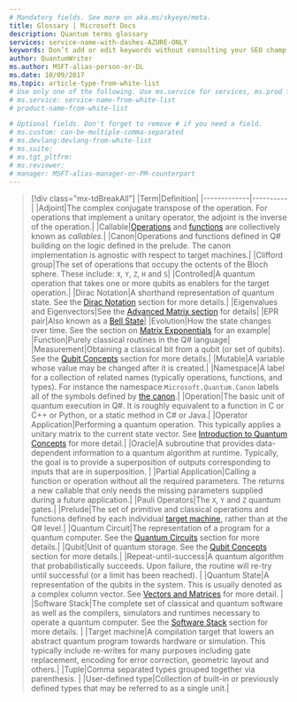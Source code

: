 ```yaml
---
# Mandatory fields. See more on aka.ms/skyeye/meta.
title: Glossary | Microsoft Docs 
description: Quantum terms glossary
services: service-name-with-dashes-AZURE-ONLY 
keywords: Don’t add or edit keywords without consulting your SEO champ.
author: QuantumWriter
ms.author: MSFT-alias-person-or-DL
ms.date: 10/09/2017
ms.topic: article-type-from-white-list
# Use only one of the following. Use ms.service for services, ms.prod for on-prem. Remove the # before the relevant field.
# ms.service: service-name-from-white-list
# product-name-from-white-list

# Optional fields. Don't forget to remove # if you need a field.
# ms.custom: can-be-multiple-comma-separated
# ms.devlang:devlang-from-white-list
# ms.suite: 
# ms.tgt_pltfrm:
# ms.reviewer:
# manager: MSFT-alias-manager-or-PM-counterpart
---
```


<!--
    DESIGN NOTES:
    - Entries are formatted as headers to allow for linking to sections more easily.
 -->

<!--
    FIXME: This glossary needs to be sorted into alphabetical order.
-->

> [!div class="mx-tdBreakAll"]
> |Term|Definition|
> |-------------|----------|
> |Adjoint|The complex conjugate transpose of the operation. For operations that implement a unitary operator, the adjoint is the inverse of the operation.|
> |Callable|[Operations](#operation) and [functions](#function) are collectively known as *callables*.|
> |Canon|Operations and functions defined in Q# building on the logic defined in the prelude. The canon implementation is agnostic with respect to target machines.|
> |Clifford group|The set of operations that occupy the octents of the Bloch sphere. These include: `X`, `Y`, `Z`, `H` and `S`|
> |Controlled|A quantum operation that takes one or more qubits as enablers for the target operation.|
> |Dirac Notation|A shorthand representation of quantum state. See the [Dirac Notation](quantum-concepts-6-DiracNotation) section for more details.|
> |Eigenvalues and Eigenvectors|See the [Advanced Matrix section](quantum-concepts-3-MatrixAdvanced) for details|
> |EPR pair|Also known as a [Bell State](https://en.wikipedia.org/wiki/Bell_state)|
> |Evolution|How the state changes over time. See the section on [Matrix Exponentials](quantum-concepts-3-MatrixAdvanced#Matrix-Exponentials) for an example|
> |Function|Purely classical routines in the Q# language|
> |Measurement|Obtaining a classical bit from a qubit (or set of qubits). See the [Qubit Concepts](quantum-concepts-4-Qubit) section for more details.|
> |Mutable|A variable whose value may be changed after it is created.|
> |Namespace|A label for a collection of related names (typically operations, functions, and types). For instance the namespace `Microsoft.Quantum.Canon` labels all of the symbols defined by [the canon](#canon).|
> |Operation|The basic unit of quantum execution in Q#. It is roughly equivalent to a function in C or C++ or Python, or a static method in C# or Java.|
>|Operator Application|Performing a quantum operation. This typically applies a unitary matrix to the current state vector. See [Introduction to Quantum Concepts](quantum-concepts-1-Intro) for more detail.|
> |Oracle|A subroutine that provides data-dependent information to a quantum algorithm at runtime. Typically, the goal is to provide a superposition of outputs corresponding to inputs that are in superposition.   |
> |Partial Application|Calling a function or operation without all the required parameters. The returns a new callable that only needs the missing parameters supplied during a future application.|
> |Pauli Operators|The `X`, `Y` and `Z` quantum gates.|
> |Prelude|The set of primitive and classical operations and functions defined by each individual [target machine](#target-machine), rather than at the Q# level.|
> |Quantum Circuit|The representation of a program for a quantum computer. See the [Quantum Circuits](quantum-concepts-8-QuantumCircuits) section for more details.|
> |Qubit|Unit of quantum storage. See the [Qubit Concepts](quantum-concepts-4-Qubit) section for more details.|
> |Repeat-until-success|A quantum algorithm that probabilistically succeeds. Upon failure, the routine will re-try until successful (or a limit has been reached). |
> |Quantum State|A representation of the qubits in the system. This is usually denoted as a complex column vector. See [Vectors and Matrices](quantum-concepts-2-VectorsMatrices) for more detail. |
> |Software Stack|The complete set of classical and quantum software as well as the compilers, simulators and runtimes necessary to operate a quantum computer. See the [Software Stack](quantum-concepts-9-SoftwareStack) section for more details. |
> |Target machine|A compilation target that lowers an abstract quantum program towards hardware or simulation. This typically include re-writes for many purposes including gate replacement, encoding for error correction, geometric layout and others.|
> |Tuple|Comma separated types grouped together via parenthesis. |
> |User-defined type|Collection of built-in or previously defined types that may be referred to as a single unit.|

